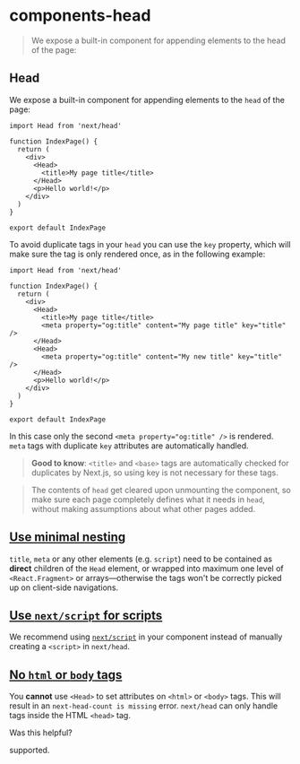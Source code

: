 # components-head

> We expose a built-in component for appending elements to the head of the page:



## Head

We expose a built-in component for appending elements to the `head` of the page:

    import Head from 'next/head'
     
    function IndexPage() {
      return (
        <div>
          <Head>
            <title>My page title</title>
          </Head>
          <p>Hello world!</p>
        </div>
      )
    }
     
    export default IndexPage

To avoid duplicate tags in your `head` you can use the `key` property, which will make sure the tag is only rendered once, as in the following example:

    import Head from 'next/head'
     
    function IndexPage() {
      return (
        <div>
          <Head>
            <title>My page title</title>
            <meta property="og:title" content="My page title" key="title" />
          </Head>
          <Head>
            <meta property="og:title" content="My new title" key="title" />
          </Head>
          <p>Hello world!</p>
        </div>
      )
    }
     
    export default IndexPage

In this case only the second `<meta property="og:title" />` is rendered. `meta` tags with duplicate `key` attributes are automatically handled.

> **Good to know**: `<title>` and `<base>` tags are automatically checked for duplicates by Next.js, so using key is not necessary for these tags.

> The contents of `head` get cleared upon unmounting the component, so make sure each page completely defines what it needs in `head`, without making assumptions about what other pages added.

## [Use minimal nesting](#use-minimal-nesting)

`title`, `meta` or any other elements (e.g. `script`) need to be contained as **direct** children of the `Head` element, or wrapped into maximum one level of `<React.Fragment>` or arrays—otherwise the tags won't be correctly picked up on client-side navigations.

## [Use `next/script` for scripts](#use-nextscript-for-scripts)

We recommend using [`next/script`](/docs/pages/guides/scripts) in your component instead of manually creating a `<script>` in `next/head`.

## [No `html` or `body` tags](#no-html-or-body-tags)

You **cannot** use `<Head>` to set attributes on `<html>` or `<body>` tags. This will result in an `next-head-count is missing` error. `next/head` can only handle tags inside the HTML `<head>` tag.

Was this helpful?

supported.
